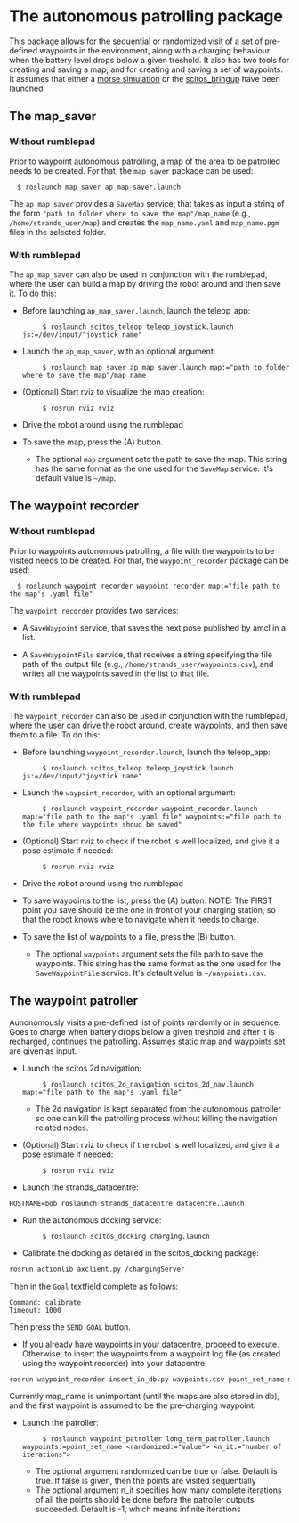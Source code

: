 # The autonomous patrolling package
           

This package allows for the sequential or randomized visit of a set of pre-defined waypoints in the environment, along with a charging behaviour when the battery level drops below a given treshold. It also has two tools for creating and saving a map, and for creating and saving a set of waypoints.
It assumes that either a [morse simulation](https://github.com/strands-project/strands_morse) or the [scitos_bringup](https://github.com/strands-project/scitos_robot) have been launched


## The map_saver

### Without rumblepad

Prior to waypoint autonomous patrolling, a map of the area to be patrolled needs to be created. For that, the `map_saver` package can be used:
  
      $ roslaunch map_saver ap_map_saver.launch 
        
        
The `ap_map_saver` provides a `SaveMap` service, that takes as input a string of the form `"path to folder where to save the map"/map_name` (e.g., `/home/strands_user/map`) and creates the  `map_name.yaml` and `map_name.pgm` files in the selected folder.


### With rumblepad
  
The `ap_map_saver` can also be used in conjunction with the rumblepad, where the user can build a map by driving the robot around and then save it. To do this:
     
* Before launching `ap_map_saver.launch`, launch the teleop_app:
        
           $ roslaunch scitos_teleop teleop_joystick.launch js:=/dev/input/"joystick name"
                
* Launch the `ap_map_saver`, with an optional argument:
        
           $ roslaunch map_saver ap_map_saver.launch map:="path to folder where to save the map"/map_name
                
* (Optional) Start rviz to visualize the map creation: 
     
           $ rosrun rviz rviz
                
* Drive the robot around using the rumblepad
     
* To save the map,  press the (A) button.
       
    * The optional `map` argument sets the path to save the map. This string has the same format as the one used for the `SaveMap` service. It's default value is `~/map`.


    
## The waypoint recorder
  

### Without rumblepad

Prior to waypoints autonomous patrolling, a file with the waypoints to be visited needs to be created. For that, the `waypoint_recorder` package can be used:
  
      $ roslaunch waypoint_recorder waypoint_recorder map:="file path to the map's .yaml file"
        
        
The `waypoint_recorder` provides two services:
  
* A `SaveWaypoint` service, that saves the next pose published by amcl in a list.

* A `SaveWaypointFile` service, that receives a string specifying the file path of the output file (e.g., `/home/strands_user/waypoints.csv`), and writes all the waypoints saved in the list to that file.





### With rumblepad
  
The `waypoint_recorder` can also be used in conjunction with the rumblepad, where the user can  drive the robot around, create waypoints, and then save them to a file. To do this:
     
* Before launching `waypoint_recorder.launch`, launch the teleop_app:
        
           $ roslaunch scitos_teleop teleop_joystick.launch js:=/dev/input/"joystick name"
                
* Launch the `waypoint_recorder`, with an optional argument:
        
           $ roslaunch waypoint_recorder waypoint_recorder.launch map:="file path to the map's .yaml file" waypoints:="file path to the file where waypoints shoud be saved"
                
* (Optional) Start rviz to check if the robot is well localized, and give it a pose estimate if needed: 
     
           $ rosrun rviz rviz
                
* Drive the robot around using the rumblepad
     
* To save waypoints to the list,  press the (A) button. NOTE: The FIRST point you save should be the one in front of your charging station, so that the robot knows where to navigate when it needs to charge.

* To save the list of waypoints to a file,  press the (B) button.
       
    * The optional `waypoints` argument sets the file path to save the waypoints. This string has the same format as the one used for the `SaveWaypointFile` service. It's default value is `~/waypoints.csv`.



## The waypoint patroller

Aunonomously  visits a pre-defined list of points randomly or in sequence. Goes to charge when battery drops below a given treshold and after it is recharged, continues the patrolling. Assumes static map and waypoints set are given as input.

* Launch the scitos 2d navigation:

           $ roslaunch scitos_2d_navigation scitos_2d_nav.launch map:="file path to the map's .yaml file"
           
  * The 2d navigation is kept separated from the autonomous patroller so one can kill the patrolling process without killing the navigation related nodes.

           
* (Optional) Start rviz to check if the robot is well localized, and give it a pose estimate if needed: 
     
           $ rosrun rviz rviz
      
* Launch the strands_datacentre:
```
HOSTNAME=bob roslaunch strands_datacentre datacentre.launch
```


* Run the autonomous docking service:

           $ roslaunch scitos_docking charging.launch

* Calibrate the docking as detailed in the scitos_docking package:
```bash
rosrun actionlib axclient.py /chargingServer
```
Then in the `Goal` textfield complete as follows:
```
Command: calibrate
Timeout: 1000
```
Then press the `SEND GOAL` button.

* If you already have waypoints in your datacentre, proceed to execute. Otherwise, to insert the waypoints from a waypoint log file (as created using the waypoint recorder) into your datacentre:
```bash
rosrun waypoint_recorder insert_in_db.py waypoints.csv point_set_name map_name
```
Currently map_name is unimportant (until the maps are also stored in db), and the first waypoint is assumed to be the pre-charging waypoint. 

* Launch the patroller:
  
           $ roslaunch waypoint_patroller long_term_patroller.launch waypoints:=point_set_name <randomized:="value"> <n_it:="number of iterations">
           
   * The optional argument randomized can be true or false. Default is true. If false is given, then the points are visited sequentially
   * The optional argument n_it specifies how many complete iterations of all the points should be done before the patroller outputs succeeded. Default is -1, which means infinite iterations




